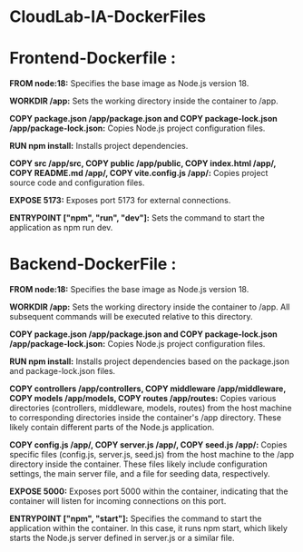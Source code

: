 # CloudLab-IA-DockerFiles

<h1>Frontend-Dockerfile :</h1>

**FROM node:18:** Specifies the base image as Node.js version 18.

**WORKDIR /app:** Sets the working directory inside the container to /app.

**COPY package.json /app/package.json and COPY package-lock.json /app/package-lock.json:** Copies Node.js project configuration files.

**RUN npm install:** Installs project dependencies.

**COPY src /app/src, COPY public /app/public, COPY index.html /app/, COPY README.md /app/, COPY vite.config.js /app/:** Copies project source code and configuration files.

**EXPOSE 5173:** Exposes port 5173 for external connections.

**ENTRYPOINT ["npm", "run", "dev"]:** Sets the command to start the application as npm run dev.


<h1>Backend-DockerFile : </h1>

**FROM node:18:** Specifies the base image as Node.js version 18.

**WORKDIR /app:** Sets the working directory inside the container to /app. All subsequent commands will be executed relative to this directory.

**COPY package.json /app/package.json and COPY package-lock.json /app/package-lock.json:** Copies Node.js project configuration files.

**RUN npm install:** Installs project dependencies based on the package.json and package-lock.json files.

**COPY controllers /app/controllers, COPY middleware /app/middleware, COPY models /app/models, COPY routes /app/routes:** Copies various directories (controllers, middleware, models, routes) from the host machine to corresponding directories inside the container's /app directory. These likely contain different parts of the Node.js application.

**COPY config.js /app/, COPY server.js /app/, COPY seed.js /app/:** Copies specific files (config.js, server.js, seed.js) from the host machine to the /app directory inside the container. These files likely include configuration settings, the main server file, and a file for seeding data, respectively.

**EXPOSE 5000:** Exposes port 5000 within the container, indicating that the container will listen for incoming connections on this port.

**ENTRYPOINT ["npm", "start"]:** Specifies the command to start the application within the container. In this case, it runs npm start, which likely starts the Node.js server defined in server.js or a similar file.
